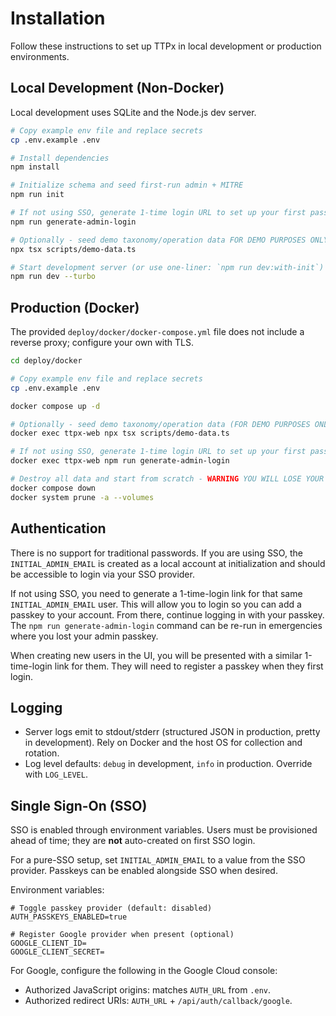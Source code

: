 # Installation

Follow these instructions to set up TTPx in local development or production environments.

## Local Development (Non-Docker)

Local development uses SQLite and the Node.js dev server.

```sh
# Copy example env file and replace secrets
cp .env.example .env

# Install dependencies
npm install

# Initialize schema and seed first-run admin + MITRE
npm run init

# If not using SSO, generate 1-time login URL to set up your first passkey
npm run generate-admin-login

# Optionally - seed demo taxonomy/operation data FOR DEMO PURPOSES ONLY)
npx tsx scripts/demo-data.ts

# Start development server (or use one-liner: `npm run dev:with-init`)
npm run dev --turbo
```

## Production (Docker)

The provided `deploy/docker/docker-compose.yml` file does not include a reverse proxy; configure your own with TLS.

```sh
cd deploy/docker

# Copy example env file and replace secrets
cp .env.example .env

docker compose up -d

# Optionally - seed demo taxonomy/operation data (FOR DEMO PURPOSES ONLY)
docker exec ttpx-web npx tsx scripts/demo-data.ts

# If not using SSO, generate 1-time login URL to set up your first passkey
docker exec ttpx-web npm run generate-admin-login

# Destroy all data and start from scratch - WARNING YOU WILL LOSE YOUR DB
docker compose down
docker system prune -a --volumes
```

## Authentication

There is no support for traditional passwords. If you are using SSO, the `INITIAL_ADMIN_EMAIL` is created as a local account at initialization and should be accessible to login via your SSO provider.

If not using SSO, you need to generate a 1-time-login link for that same `INITIAL_ADMIN_EMAIL` user. This will allow you to login so you can add a passkey to your account. From there, continue logging in with your passkey. The `npm run generate-admin-login` command can be re-run in emergencies where you lost your admin passkey.

When creating new users in the UI, you will be presented with a similar 1-time-login link for them. They will need to register a passkey when they first login.

## Logging

- Server logs emit to stdout/stderr (structured JSON in production, pretty in development). Rely on Docker and the host OS for collection and rotation.
- Log level defaults: `debug` in development, `info` in production. Override with `LOG_LEVEL`.

## Single Sign-On (SSO)

SSO is enabled through environment variables. Users must be provisioned ahead of time; they are **not** auto-created on first SSO login.

For a pure-SSO setup, set `INITIAL_ADMIN_EMAIL` to a value from the SSO provider. Passkeys can be enabled alongside SSO when desired.

Environment variables:

```
# Toggle passkey provider (default: disabled)
AUTH_PASSKEYS_ENABLED=true

# Register Google provider when present (optional)
GOOGLE_CLIENT_ID=
GOOGLE_CLIENT_SECRET=
```

For Google, configure the following in the Google Cloud console:

- Authorized JavaScript origins: matches `AUTH_URL` from `.env`.
- Authorized redirect URIs: `AUTH_URL` + `/api/auth/callback/google`.
